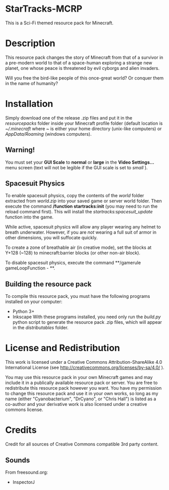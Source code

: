 # StarTracks-MCRP
This is a Sci-Fi themed resource pack for Minecraft.

# Description
This resource pack changes the story of Minecraft from that of a survivor in a pre-modern world to that of a space-human exploring a strange new planet, one whose peace is threatened by evil cyborgs and alien invaders. 

Will you free the bird-like people of this once-great world? Or conquer them in the name of humanity?

# Installation
Simply download one of the release .zip files and put it in the *resourcepacks* folder inside your Minecraft profile folder (default location is *~/.minecraft* where ~ is either your home directory (unix-like computers) or *AppData/Roaming* (windows computers).

## Warning!
You must set your **GUI Scale** to **normal** or **large** in the **Video Settings...** menu screen (text will not be legible if the GUI scale is set to *small* ).

## Spacesuit Physics
To enable spacesuit physics, copy the contents of the *world* folder extracted from *world.zip* into your saved game or server world folder. Then execute the command **/function startracks:init** (you may need to run the reload command first). This will install the *startracks:spacesuit_update* function into the game.

While active, spacesuit physics will allow any player wearing any helmet to breath underwater. However, if you are *not* wearing a full suit of armor in other dimensions, you will suffocate quickly.

To create a zone of breathable air (in creative mode), set the blocks at Y+128 (~128) to minecraft:barrier blocks (or other non-air block).

To disable spacesuit physics, execute the command **/gamerule gameLoopFunction - **.

## Building the resource pack
To compile this resource pack, you must have the following programs installed on your computer:
- Python 3+
- Inkscape
With these programs installed, you need only run the *build.py* python script to generate the resource pack .zip files, which will appear in the *distributables* folder. 

# License and Redistribution
This work is licensed under a Creative Commons Attribution-ShareAlike 4.0 International License (see http://creativecommons.org/licenses/by-sa/4.0/ ).

You may use this resource pack in your own Minecraft games and may include it in a publically available resource pack or server. You are free to redistribute this resource pack however you want. You have my permission to change this resource pack and use it in your own works, so long as my name (either "Cyanobacterium", "DrCyano", or "Chris Hall") is listed as a co-author and your derivative work is also licensed under a creative commons license.

# Credits
Credit for all sources of Creative Commons compatible 3rd party content.

## Sounds
From freesound.org:
- InspectorJ
